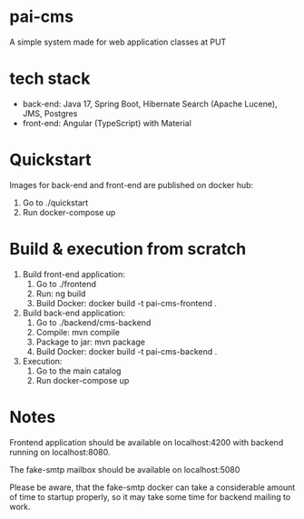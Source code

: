# pai-cms

A simple system made for web application classes at PUT

# tech stack

- back-end:
  Java 17, Spring Boot, Hibernate Search (Apache Lucene), JMS, Postgres
- front-end:
  Angular (TypeScript) with Material

# Quickstart

Images for back-end and front-end are published on docker hub:

1. Go to ./quickstart
2. Run docker-compose up

# Build & execution from scratch

1. Build front-end application:
    1. Go to ./frontend
    2. Run: ng build
    3. Build Docker: docker build -t pai-cms-frontend .
2. Build back-end application:
    1. Go to ./backend/cms-backend
    2. Compile: mvn compile
    3. Package to jar: mvn package
    4. Build Docker: docker build -t pai-cms-backend .
3. Execution:
    1. Go to the main catalog
    2. Run docker-compose up

# Notes

Frontend application should be available on localhost:4200 with backend running on localhost:8080.

The fake-smtp mailbox should be available on localhost:5080

Please be aware, that the fake-smtp docker can take a considerable amount of time to startup properly, so it may take
some time for backend mailing to work.